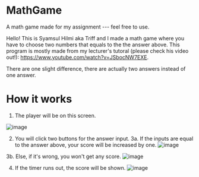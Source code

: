 # MathGame

A math game made for my assignment --- feel free to use.

Hello! This is Syamsul Hilmi aka Triff and I made a math game where you have to choose two numbers that equals to the the answer above.
This program is mostly made from my lecturer's tutoral (please check his video out!): https://www.youtube.com/watch?v=JSbocNW7EXE.

There are one slight difference, there are actually two answers instead of one answer.

# How it works

1. The player will be on this screen.

![image](https://user-images.githubusercontent.com/49086956/194773572-265e0746-c447-4204-94ae-259c46434179.png)

2. You will click two buttons for the answer input.
3a. If the inputs are equal to the answer above, your score will be increased by one.
![image](https://user-images.githubusercontent.com/49086956/194773702-e194daec-82d3-4035-a149-81c30ff22518.png)

3b. Else, if it's wrong, you won't get any score.
![image](https://user-images.githubusercontent.com/49086956/194773834-b23e897b-26eb-4e32-a883-2c7599e7c665.png)

4. If the timer runs out, the score will be shown.
![image](https://user-images.githubusercontent.com/49086956/194773863-c44f7791-e1f0-474c-89a9-f11cd590ff4d.png)

